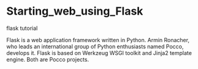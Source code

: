 # Starting_web_using_Flask
<p>flask tutorial</p>
Flask is a web application framework written in Python. Armin Ronacher, who leads an international group of Python enthusiasts named Pocco, develops it. Flask is based on Werkzeug WSGI toolkit and Jinja2 template engine. Both are Pocco projects.

